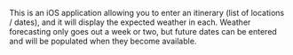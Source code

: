 This is an iOS application allowing you to enter an itinerary (list of locations / dates), and it will display the expected weather in each.
Weather forecasting only goes out a week or two, but future dates can be entered and will be populated when they become available.
